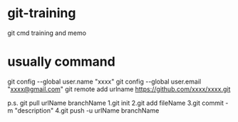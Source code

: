 # git-training
git cmd training and memo

# usually command
git config --global user.name "xxxx"
git config --global user.email "xxxx@gmail.com"
git remote add urlname https://github.com/xxxx/xxxx.git ​

p.s. git pull urlName branchName
1.git init
2.git add fileName
3.git commit -m "description"
4.git push -u urlName branchName
